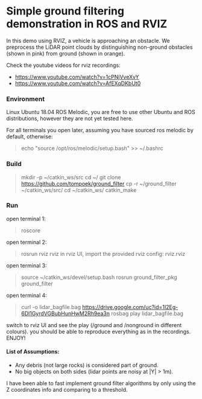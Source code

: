 # Simple ground filtering demonstration in ROS and RVIZ

In this demo using RVIZ, a vehicle is approaching an obstacle. We preprocess the LiDAR point clouds by distinguishing non-ground obstacles (shown in pink) from ground (shown in orange).

Check the youtube videos for rviz recordings:

* https://www.youtube.com/watch?v=1cPNjVveXvY
* https://www.youtube.com/watch?v=AfEXqDKbUt0


### Environment

Linux Ubuntu 18.04 ROS Melodic, you are free to use other Ubuntu and ROS distributions, however they are not yet tested here.

For all terminals you open later, assuming you have sourced ros melodic by default, otherwise:
> echo "source /opt/ros/melodic/setup.bash" >> ~/.bashrc

### Build

> mkdir -p ~/catkin_ws/src
> cd ~/
> git clone https://github.com/tompoek/ground_filter
> cp -r ~/ground_filter ~/catkin_ws/src/
> cd ~/catkin_ws/
> catkin_make

### Run

open terminal 1:
> roscore

open terminal 2:
> rosrun rviz rviz
in rviz UI, import the provided rviz config: rviz.rviz

open terminal 3:
> source ~/catkin_ws/devel/setup.bash
> rosrun ground_filter_pkg ground_filter

open terminal 4:
> curl -o lidar_bagfile.bag https://drive.google.com/uc?id=1I2Eg-6Dl1GyrdVGBubHunHwM2Rh9ea3n
> rosbag play lidar_bagfile.bag

switch to rviz UI and see the play (/ground and /nonground in different colours).
you should be able to reproduce everything as in the recordings.
ENJOY!


#### List of Assumptions:

- Any debris (not large rocks) is considered part of ground.
- No big objects on both sides (lidar points are noisy at |Y| > 1m).

I have been able to fast implement ground filter algorithms by only using the Z coordinates info and comparing to a threshold.
